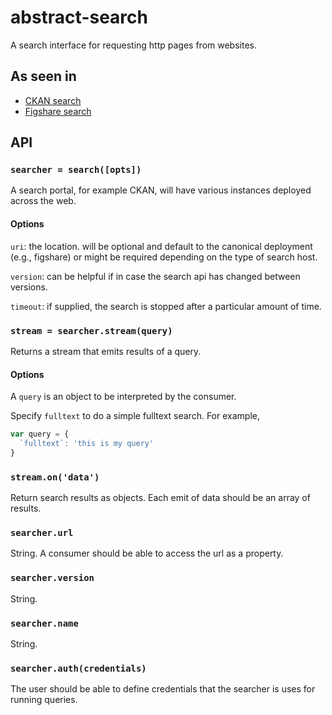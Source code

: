 # abstract-search

A search interface for requesting http pages from websites.

## As seen in
* [CKAN search](https://github.com/karissa/ckan-search)
* [Figshare search](https://github.com/karissa/figshare-search)

## API

### `searcher = search([opts])`

A search portal, for example CKAN, will have various instances deployed across the web.

#### Options

`uri`: the location. will be optional and default to the canonical deployment (e.g., figshare) or might be required depending on the type of search host.

`version`: can be helpful if in case the search api has changed between versions.

`timeout`: if supplied, the search is stopped after a particular amount of time.

### `stream = searcher.stream(query)`

Returns a stream that emits results of a query.

#### Options

A `query` is an object to be interpreted by the consumer.

Specify `fulltext` to do a simple fulltext search. For example,

```js
var query = {
  `fulltext`: 'this is my query'
}
```

### `stream.on('data')`

Return search results as objects. Each emit of data should be an array of results.

### `searcher.url`

String. A consumer should be able to access the url as a property.

### `searcher.version`

String.

### `searcher.name`

String.

### `searcher.auth(credentials)`

The user should be able to define credentials that the searcher is uses for running queries.
